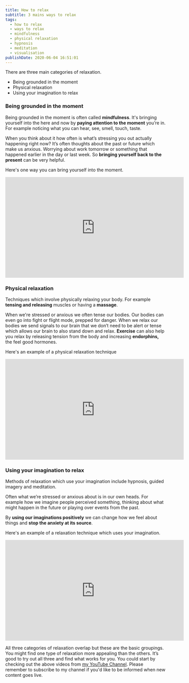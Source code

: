 ```yaml
---
title: How to relax
subtitle: 3 mains ways to relax
tags:
  - how to relax
  - ways to relax
  - mindfulness
  - physical relaxation
  - hypnosis
  - meditation
  - visualisation
publishDate: 2020-06-04 16:51:01
---
```

There are three main categories of relaxation.

* Being grounded in the moment
* Physical relaxation
* Using your imagination to relax

### Being grounded in the moment

Being grounded in the moment is often called **mindfulness**. It's bringing yourself into the here and now by **paying attention to the moment** you’re in. For example noticing what you can hear, see, smell, touch, taste. 

When you think about it how often is what’s stressing you out actually happening right now? It’s often thoughts about the past or future which make us anxious. Worrying about work tomorrow or something that happened earlier in the day or last week. So **bringing yourself back to the present** can be very helpful.

Here's one way you can bring yourself into the moment.

<iframe width="560" height="315" src="https://www.youtube.com/embed/inF_RytmaYo" frameborder="0" allow="accelerometer; autoplay; encrypted-media; gyroscope; picture-in-picture" allowfullscreen></iframe>

### Physical relaxation

Techniques which involve physically relaxing your body. For example **tensing and releasing** muscles or having a **massage**. 

When we're stressed or anxious we often tense our bodies. Our bodies can even go into fight or flight mode, prepped for danger. When we relax our bodies we send signals to our brain that we don’t need to be alert or tense which allows our brain to also stand down and relax. **Exercise** can also help you relax by releasing tension from the body and increasing **endorphins,** the feel good hormones.

Here's an example of a physical relaxation technique

<iframe width="560" height="315" src="https://www.youtube.com/embed/tP1qLC07tGM" frameborder="0" allow="accelerometer; autoplay; encrypted-media; gyroscope; picture-in-picture" allowfullscreen></iframe>

### **Using your imagination to relax**

Methods of relaxation which use your imagination include hypnosis, guided imagery and meditation.

Often what we’re stressed or anxious about is in our own heads. For example how we imagine people perceived something, thinking about what might happen in the future or playing over events from the past. 

By **using our imaginations positively** we can change how we feel about things and **stop the anxiety at its source**.

Here's an example of a relaxation technique which uses your imagination.

<iframe width="560" height="315" src="https://www.youtube.com/embed/N6IcKuUoYvw" frameborder="0" allow="accelerometer; autoplay; encrypted-media; gyroscope; picture-in-picture" allowfullscreen></iframe>

All three categories of relaxation overlap but these are the basic groupings. You might find one type of relaxation more appealing than the others. It’s good to try out all three and find what works for you. You could start by checking out the above videos from [my YouTube Channel](https://www.youtube.com/channel/UCJcTNav3REGTI1UYEOQkhGQ/). Please remember to subscribe to my channel if you'd like to be informed when new content goes live.